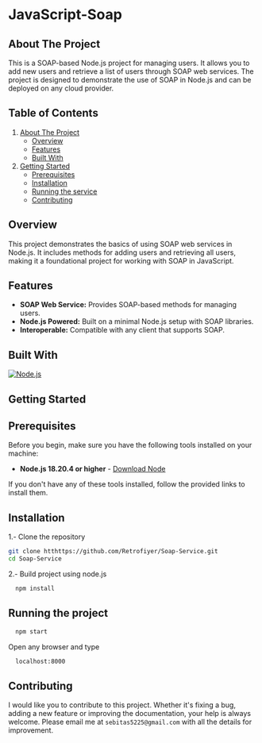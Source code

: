 # JavaScript-Soap

## About The Project

This is a SOAP-based Node.js project for managing users. It allows you to add new users and retrieve a list of users through SOAP web services. The project is designed to demonstrate the use of SOAP in Node.js and can be deployed on any cloud provider.


## Table of Contents

<ol>
    <li>
      <a href="#about-the-project">About The Project</a>
      <ul>
        <li><a href="#overview">Overview</a></li>
        <li><a href="#features">Features</a></li>
        <li><a href="#built-with">Built With</a></li>
      </ul>
    </li>
    <li>
      <a href="#getting-started">Getting Started</a>
      <ul>
        <li><a href="#prerequisites">Prerequisites</a></li>
        <li><a href="#installation">Installation</a></li>
        <li><a href="#running-the-project">Running the service</a></li>
    </li>
    <li>
      <a href="#contributing">Contributing</a>
    </li>
 </ol>

## Overview

This project demonstrates the basics of using SOAP web services in Node.js. It includes methods for adding users and retrieving all users, making it a foundational project for working with SOAP in JavaScript.

## Features

<div>
  <ul>
      <li> <b>SOAP Web Service:</b> Provides SOAP-based methods for managing users.</li>
      <li> <b>Node.js Powered:</b> Built on a minimal Node.js setup with SOAP libraries.</li>
      <li> <b>Interoperable:</b> Compatible with any client that supports SOAP.</li>
  </ul>
</div>

## Built With

[![Node.js][nodejs.com]][nodejs-url]

<!-- GETTING STARTED -->
## Getting Started

## Prerequisites

Before you begin, make sure you have the following tools installed on your machine:

- **Node.js 18.20.4 or higher** - [Download Node](https://nodejs.org/en/download/package-manager)

If you don't have any of these tools installed, follow the provided links to install them.


## Installation

1.- Clone the repository
   ```sh
   git clone htthttps://github.com/Retrofiyer/Soap-Service.git
   cd Soap-Service
   ```
2.- Build project using node.js
 ```sh
   npm install
   ```
## Running the project

  ```sh
    npm start
   ```

Open any browser and type

 ```sh
   localhost:8000
   ```

## Contributing

I would like you to contribute to this project. Whether it's fixing a bug, adding a new feature or improving the documentation, your help is always welcome. Please email me at `sebitas5225@gmail.com` with all the details for improvement.

<!-- LINKS & IMAGES -->

[docker.com]: https://img.shields.io/badge/Docker-black?style=for-the-badge&logo=docker&logoColor=white
[docker-url]: https://www.docker.com/
[nodejs.com]: https://img.shields.io/badge/Node.js-black?style=for-the-badge&logo=node.js&logoColor=white
[nodejs-url]: https://nodejs.org/